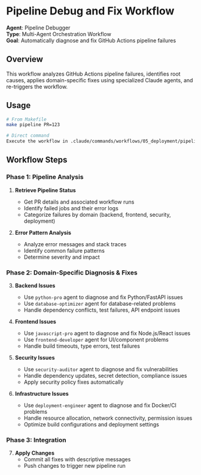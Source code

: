 # Pipeline Debug and Fix Workflow

**Agent**: Pipeline Debugger  
**Type**: Multi-Agent Orchestration Workflow  
**Goal**: Automatically diagnose and fix GitHub Actions pipeline failures

## Overview

This workflow analyzes GitHub Actions pipeline failures, identifies root causes, applies domain-specific fixes using specialized Claude agents, and re-triggers the workflow.

## Usage

```bash
# From Makefile
make pipeline PR=123

# Direct command
Execute the workflow in .claude/commands/workflows/05_deployment/pipeline-debug.md with argument: PR_NUMBER
```

## Workflow Steps

### Phase 1: Pipeline Analysis

1. **Retrieve Pipeline Status**
   - Get PR details and associated workflow runs
   - Identify failed jobs and their error logs
   - Categorize failures by domain (backend, frontend, security, deployment)

2. **Error Pattern Analysis**
   - Analyze error messages and stack traces
   - Identify common failure patterns
   - Determine severity and impact

### Phase 2: Domain-Specific Diagnosis & Fixes
3. **Backend Issues**
   - Use `python-pro` agent to diagnose and fix Python/FastAPI issues
   - Use `database-optimizer` agent for database-related problems
   - Handle dependency conflicts, test failures, API endpoint issues

4. **Frontend Issues**
   - Use `javascript-pro` agent to diagnose and fix Node.js/React issues
   - Use `frontend-developer` agent for UI/component problems
   - Handle build timeouts, type errors, test failures

5. **Security Issues**
   - Use `security-auditor` agent to diagnose and fix vulnerabilities
   - Handle dependency updates, secret detection, compliance issues
   - Apply security policy fixes automatically

6. **Infrastructure Issues**
   - Use `deployment-engineer` agent to diagnose and fix Docker/CI problems
   - Handle resource allocation, network connectivity, permission issues
   - Optimize build configurations and deployment settings

### Phase 3: Integration
7. **Apply Changes**
   - Commit all fixes with descriptive messages
   - Push changes to trigger new pipeline run